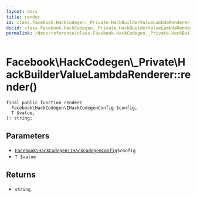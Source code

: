 ```yaml
---
layout: docs
title: render
id: class.Facebook.HackCodegen._Private.HackBuilderValueLambdaRenderer.render
docid: class.Facebook.HackCodegen._Private.HackBuilderValueLambdaRenderer.render
permalink: /docs/reference/class.Facebook.HackCodegen._Private.HackBuilderValueLambdaRenderer.render.md
---
```

# Facebook\\HackCodegen\\_Private\\HackBuilderValueLambdaRenderer::render()




``` Hack
final public function render(
  Facebook\HackCodegen\IHackCodegenConfig $config,
  T $value,
): string;
```




## Parameters




+ [` Facebook\HackCodegen\IHackCodegenConfig `](<interface.Facebook.HackCodegen.IHackCodegenConfig.md>)`` $config ``
+ ` T $value `




## Returns




* ` string `